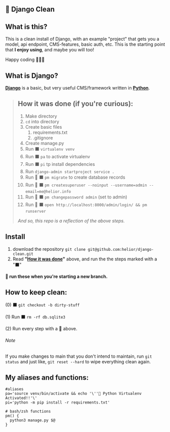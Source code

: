 ## 🧼 Django Clean

## What is this?
This is a clean install of Django, with an example "project" that gets you a model, api endpoint, CMS-features, basic auth, etc. This is the starting point that **I enjoy using**, and maybe you will too!

Happy coding 👋🏼🔥

## What is Django?
**[Django](https://www.djangoproject.com/)** is a basic, but very useful CMS/framework written in **[Python](https://www.python.org/)**.


> ## How it was done (if you're curious):
> 1. Make directory
> 2. `cd` into directory
> 3. Create basic files
>     1. requirements.txt
>     2. .gitignore
> 4. Create manage.py
> 5. Run ⬛️ `virtualenv venv`
> 6. Run ⬛️ `pa` to activate virtualenv
> 7. Run ⬛️ `pi` tp install dependencies
> 8. Run `django-admin startproject service .`
> 9. Run 🔁 ⬛️ `pm migrate` to create database records
> 10. Run 🔁 ⬛️ `pm createsuperuser --noinput --username=admin --email=me@helior.info`
> 11. Run 🔁 ⬛️ `pm changepassword admin` (set to admin)
> 12. Run 🔁 ⬛️ `open http://localhost:8000/admin/login/ && pm runserver`
>
> *And so, this repo is a reflection of the above steps.*

## Install
1) download the repository `git clone git@github.com:helior/django-clean.git`
2) Read **"[How it was done](https://github.com/helior/django-clean#how-it-was-done)"** above, and run the the steps marked with a "⬛️"


**🔁 run these when you're starting a new branch.**

## How to keep clean:
(0) ⬛️ `git checkout -b dirty-stuff`

(1) Run ⬛️ `rm -rf db.sqlite3`

(2) Run every step with a 🔁 above.

###### Note
If you make changes to main that you don't intend to maintain, run `git status` and just like, `git reset --hard` to wipe everything clean again.


## My aliases and functions:
```
#aliases
pa='source venv/bin/activate && echo '\''🐍 Python Virtualenv Activated!!'\'
pi='python -m pip install -r requirements.txt'

# bash/zsh functions
pm() {
  python3 manage.py $@
}
```
